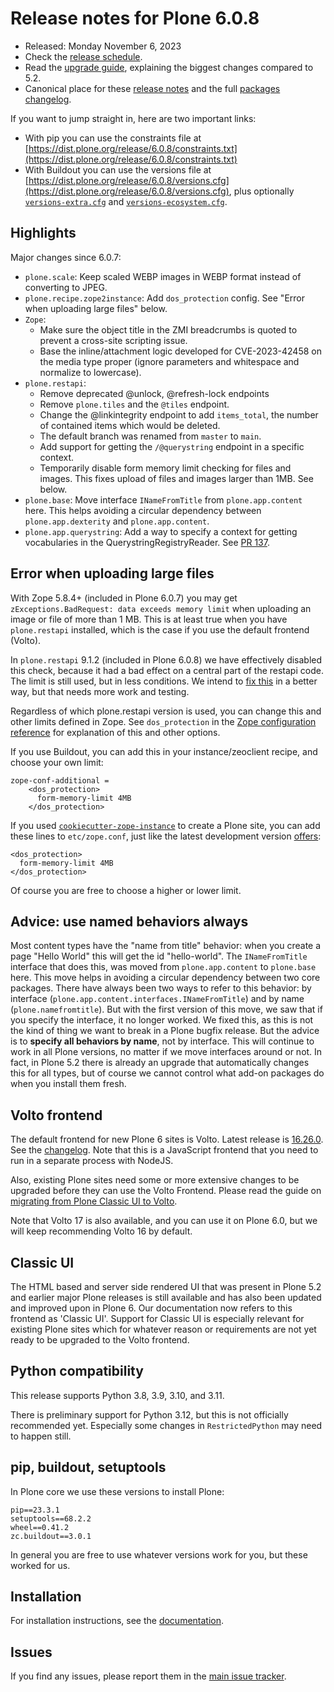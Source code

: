 # Release notes for Plone 6.0.8

* Released: Monday November 6, 2023
* Check the [release schedule](https://plone.org/download/release-schedule).
* Read the [upgrade guide](https://6.docs.plone.org/upgrade/index.html), explaining the biggest changes compared to 5.2.
* Canonical place for these [release notes](https://dist.plone.org/release/6.0.8/RELEASE-NOTES.md) and the full [packages changelog](https://dist.plone.org/release/6.0.8/changelog.txt).

If you want to jump straight in, here are two important links:

* With pip you can use the constraints file at [https://dist.plone.org/release/6.0.8/constraints.txt](https://dist.plone.org/release/6.0.8/constraints.txt)
* With Buildout you can use the versions file at [https://dist.plone.org/release/6.0.8/versions.cfg](https://dist.plone.org/release/6.0.8/versions.cfg), plus optionally [`versions-extra.cfg`](https://dist.plone.org/release/6.0.8/versions-extra.cfg) and [`versions-ecosystem.cfg`](https://dist.plone.org/release/6.0.8/versions-ecosystem.cfg).


## Highlights

Major changes since 6.0.7:

* `plone.scale`: Keep scaled WEBP images in WEBP format instead of converting to JPEG.
* `plone.recipe.zope2instance`: Add `dos_protection` config.  See "Error when uploading large files" below.
* `Zope`:
  * Make sure the object title in the ZMI breadcrumbs is quoted to prevent a cross-site scripting issue.
  * Base the inline/attachment logic developed for CVE-2023-42458 on the media type proper (ignore parameters and whitespace and normalize to lowercase).
* `plone.restapi`:
  - Remove deprecated @unlock, @refresh-lock endpoints
  - Remove `plone.tiles` and the `@tiles` endpoint.
  - Change the @linkintegrity endpoint to add `items_total`, the number of contained items which would be deleted.
  - The default branch was renamed from `master` to `main`.
  - Add support for getting the `/@querystring` endpoint in a specific context.
  - Temporarily disable form memory limit checking for files and images.  This fixes upload of files and images larger than 1MB.  See below.
* `plone.base`: Move interface `INameFromTitle` from `plone.app.content` here.
  This helps avoiding a circular dependency between `plone.app.dexterity` and `plone.app.content`.
* `plone.app.querystring`: Add a way to specify a context for getting vocabularies in the QuerystringRegistryReader.
  See [PR 137](https://github.com/plone/plone.app.querystring/pull/137).


## Error when uploading large files

With Zope 5.8.4+ (included in Plone 6.0.7) you may get `zExceptions.BadRequest: data exceeds memory limit` when uploading an image or file of more than 1 MB.  This is at least true when you have `plone.restapi` installed, which is the case if you use the default frontend (Volto).

In `plone.restapi` 9.1.2 (included in Plone 6.0.8) we have effectively disabled this check, because it had a bad effect on a central part of the restapi code.  The limit is still used, but in less conditions.
We intend to [fix this](https://github.com/plone/plone.restapi/pull/1731) in a better way, but that needs more work and testing.

Regardless of which plone.restapi version is used, you can change this and other limits defined in Zope.
See `dos_protection` in the [Zope configuration reference](https://zope.readthedocs.io/en/latest/operation.html#zope-configuration-reference) for explanation of this and other options.

If you use Buildout, you can add this in your instance/zeoclient recipe, and choose your own limit:

```
zope-conf-additional =
    <dos_protection>
      form-memory-limit 4MB
    </dos_protection>
```

If you used [`cookiecutter-zope-instance`](https://github.com/plone/cookiecutter-zope-instance) to create a Plone site, you can add these lines to `etc/zope.conf`, just like the latest development version [offers](https://github.com/plone/cookiecutter-zope-instance/pull/12/files):

```
<dos_protection>
  form-memory-limit 4MB
</dos_protection>
```

Of course you are free to choose a higher or lower limit.


## Advice: use named behaviors always

Most content types have the "name from title" behavior: when you create a page "Hello World" this will get the id "hello-world".  The `INameFromTitle` interface that does this, was moved from `plone.app.content` to `plone.base` here.  This move helps in avoiding a circular dependency between two core packages.
There have always been two ways to refer to this behavior: by interface (`plone.app.content.interfaces.INameFromTitle`) and by name (`plone.namefromtitle`).  But with the first version of this move, we saw that if you specify the interface, it no longer worked.  We fixed this, as this is not the kind of thing we want to break in a Plone bugfix release.
But the advice is to **specify all behaviors by name**, not by interface.  This will continue to work in all Plone versions, no matter if we move interfaces around or not.  In fact, in Plone 5.2 there is already an upgrade that automatically changes this for all types, but of course we cannot control what add-on packages do when you install them fresh.


## Volto frontend

The default frontend for new Plone 6 sites is Volto. Latest release is [16.26.0](https://www.npmjs.com/package/@plone/volto/v/16.26.0).  See the [changelog](https://github.com/plone/volto/blob/16.26.0/CHANGELOG.md).
Note that this is a JavaScript frontend that you need to run in a separate process with NodeJS.

Also, existing Plone sites need some or more extensive changes to be upgraded before they can use the Volto Frontend. Please read the guide on [migrating from Plone Classic UI to Volto](https://6.docs.plone.org/backend/upgrading/version-specific-migration/migrate-to-volto.html).

Note that Volto 17 is also available, and you can use it on Plone 6.0, but we will keep recommending Volto 16 by default.


## Classic UI

The HTML based and server side rendered UI that was present in Plone 5.2 and earlier major Plone releases is still available and has also been updated and improved upon in Plone 6.  Our documentation now refers to this frontend as 'Classic UI'.  Support for Classic UI is especially relevant for existing Plone sites which for whatever reason or requirements are not yet ready to be upgraded to the Volto frontend.


## Python compatibility

This release supports Python 3.8, 3.9, 3.10, and 3.11.

There is preliminary support for Python 3.12, but this is not officially recommended yet.  Especially some changes in `RestrictedPython` may need to happen still.


## pip, buildout, setuptools

In Plone core we use these versions to install Plone:

```
pip==23.3.1
setuptools==68.2.2
wheel==0.41.2
zc.buildout==3.0.1
```

In general you are free to use whatever versions work for you, but these worked for us.


## Installation

For installation instructions, see the [documentation](https://6.docs.plone.org/install/index.html).


## Issues

If you find any issues, please report them in the [main issue tracker](https://github.com/plone/Products.CMFPlone/issues).
